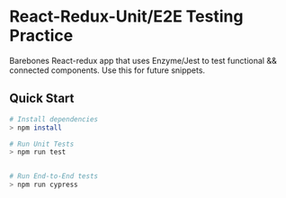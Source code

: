 # React-Redux-Unit/E2E Testing Practice 

Barebones React-redux app that uses Enzyme/Jest to test functional && connected components. Use this for future snippets.


## Quick Start

``` bash
# Install dependencies
> npm install

# Run Unit Tests
> npm run test


# Run End-to-End tests
> npm run cypress

